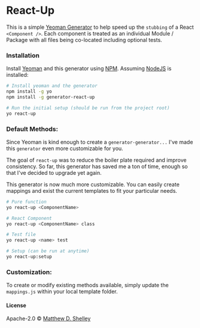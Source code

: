 <!--
[![NPM version][npm-image]][npm-url] [![Build Status][travis-image]][travis-url] [![Dependency Status][daviddm-image]][daviddm-url]
-->
# React-Up
This is a simple [Yeoman Generator](http://yeoman.io/) to help speed up the `stubbing` of a React `<Component />`. Each component is treated as an individual Module / Package with all files being co-located including optional tests.

### Installation
Install [Yeoman](http://yeoman.io) and this generator using [NPM](https://www.npmjs.com/). Assuming [NodeJS](https://nodejs.org/) is installed:

```bash
# Install yeoman and the generator
npm install -g yo
npm install -g generator-react-up

# Run the initial setup (should be run from the project root)
yo react-up
```

### Default Methods:
Since Yeoman is kind enough to create a `generator-generator...` I've made this `generator` even more customizable for you.

The goal of `react-up` was to reduce the boiler plate required and improve consistency. So far, this generator has saved me a ton of time, enough so that I've decided to upgrade yet again.

This generator is now much more customizable. You can easily create mappings and exist the current templates to fit your particular needs.

```bash
# Pure function
yo react-up <ComponentName>

# React Component
yo react-up <ComponentName> class

# Test file
yo react-up <name> test

# Setup (can be run at anytime)
yo react-up:setup
```

### Customization:
To create or modify existing methods available, simply update the `mappings.js` within your local template folder.

#### License
Apache-2.0 © [Matthew D. Shelley](http://www.visualmarvel.com)

[npm-image]: https://goo.gl/4WOLxL
[npm-url]: https://goo.gl/0pEQL6
[travis-image]: https://goo.gl/E49AER
[travis-url]: https://goo.gl/l9lbpx
[daviddm-image]: https://goo.gl/4kZ8N1
[daviddm-url]: https://goo.gl/AEw1JM

